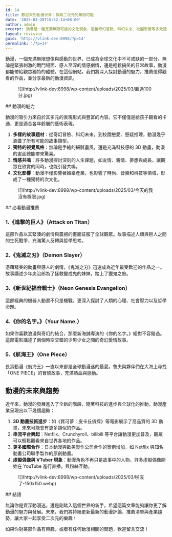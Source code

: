 ```yaml
---
id: 14
title: 歡迎來到動漫世界：探索二次元的無限可能
date: '2025-03-28T15:52:14+08:00'
author: admin
excerpt: 動漫是一種充滿無限可能的文化現象，涵蓋奇幻冒險、科幻未來、校園戀愛等多元題材，並透過獨特的視覺風格與情感共鳴吸引全球觀眾。
layout: revision
guid: 'http://vlink-dev:8998/?p=14'
permalink: '/?p=14'
---
```


動漫，一個充滿無限想像與感動的世界，已成為全球文化中不可或缺的一部分。無論是緊張刺激的戰鬥場面、感人至深的情感劇情，還是輕鬆搞笑的日常故事，動漫都能帶給觀眾獨特的體驗。在這個網站，我們將深入探討動漫的魅力，推薦值得觀看的作品，並分享最新的動漫資訊。

<figure class="wp-block-image aligncenter size-full">![](http://vlink-dev:8998/wp-content/uploads/2025/03/超過100分.jpg)</figure>## 動漫的魅力

動漫的吸引力來自於其多元的表現形式與豐富的內容。它不僅僅是給孩子觀看的卡通，更是適合各年齡層的藝術表現。

1. **多樣的故事題材**：從奇幻冒險、科幻未來，到校園戀愛、懸疑推理，動漫幾乎涵蓋了所有可能的故事類型。
2. **獨特的視覺風格**：無論是手繪的細膩畫風，還是充滿科技感的 3D 動畫，動漫的畫面總能帶來驚喜。
3. **情感共鳴**：許多動漫探討深刻的人生課題，如友情、親情、夢想與成長，讓觀眾在欣賞的同時，也能引發共鳴。
4. **文化影響**：動漫不僅影響著娛樂產業，也影響了時尚、音樂和科技等領域，形成了一種獨特的次文化。

<figure class="wp-block-image aligncenter size-full">![](http://vlink-dev:8998/wp-content/uploads/2025/03/今天的我沒有極限.jpg)</figure>## 必看動漫推薦

### **1.《進擊的巨人》（Attack on Titan）**

這部作品以其緊湊的劇情與震撼的畫面征服了全球觀眾。故事描述人類與巨人之間的生死戰爭，充滿驚人反轉與哲學思考。

### **2.《鬼滅之刃》（Demon Slayer）**

憑藉精美的動畫與感人的劇情，《鬼滅之刃》迅速成為近年最受歡迎的作品之一。故事講述少年炭治郎為了拯救變成鬼的妹妹，踏上了獵鬼之旅。

### **3.《新世紀福音戰士》（Neon Genesis Evangelion）**

這部經典的機器人動畫不只是機戰，更深入探討了人類的心理、社會壓力以及哲學命題。

### **4.《你的名字。》（Your Name.）**

如果你喜歡浪漫與奇幻的結合，那麼新海誠導演的《你的名字。》絕對不容錯過。這部電影講述了兩個時空交錯的少男少女之間的奇幻愛情故事。

### **5.《航海王》（One Piece）**

長壽動漫《航海王》一直以來都是全球動漫迷的最愛。魯夫與夥伴們在大海上尋找「ONE PIECE」的冒險故事，充滿熱血與感動。

## 動漫的未來與趨勢

近年來，動漫的發展進入了全新的階段，隨著科技的進步與全球化的推動，動漫產業呈現出以下幾個趨勢：

1. **3D 動畫技術進步**：如《寶可夢：皮卡丘偵探》等電影展示了高品質的 3D 動畫，未來可能會有更多類似的作品。
2. **串流平台興起**：Netflix、Crunchyroll、bilibili 等平台讓動漫更加普及，觀眾可以輕鬆觀看來自世界各地的作品。
3. **更多國際合作**：日本動漫與歐美製作公司合作的案例增加，如 Netflix 與知名動畫公司聯手製作的原創動畫。
4. **虛擬偶像與 VTuber 現象**：動漫角色不再只是故事中的人物，許多虛擬偶像開始在 YouTube 進行直播，與粉絲互動。

<figure class="wp-block-image aligncenter size-thumbnail">![](http://vlink-dev:8998/wp-content/uploads/2025/03/啪沒了-150x150.webp)</figure>## 結語

無論你是資深動漫迷，還是剛踏入這個世界的新手，希望這篇文章能夠讓你更了解動漫的魅力與發展。未來，我們將持續更新最新的動漫評論、推薦清單與產業趨勢，讓大家一起享受二次元的樂趣！

如果你對某部作品有興趣，或者有任何動漫相關的問題，歡迎留言交流！